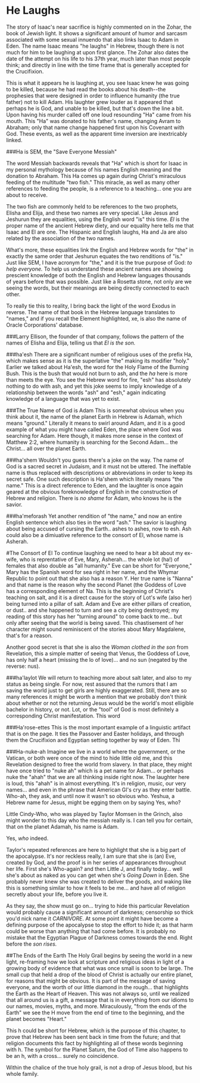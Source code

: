 # He Laughs

The story of Isaac's near sacrifice is highly commented on in the Zohar, the book of Jewish light.  It shows a significant amount of humor and sarcasm associated with some sexual innuendo that also links Isaac to Adam in Eden.  The name Isaac means "he laughs" in Hebrew, though there is not much for him to be laughing at upon first glance.  The Zohar also dates the date of the attempt on his life to his 37th year, much later than most people think; and directly in line with the time frame that is generally accepted for the Crucifixion.

This is what it appears he is laughing at, you see Isaac knew he was going to be killed, because he had read the books about his death--the prophesies that were designed in order to influence humanity (the true father) not to kill Adam.  His laughter grew louder as it appeared that perhaps he is God, and unable to be killed, but that's down the line a bit.  Upon having his murder called off one loud resounding "Ha" came from his mouth.  This "Ha" was donated to his father's name, changing Avram to Abraham; only that name change happened first upon his Covenant with God.  These events, as well as the apparent time inversion are inextricably linked.

###Ha is SEM, the "Save Everyone Messiah"

The word Messiah backwards reveals that "Ha" which is short for Isaac in my personal mythology because of his names English meaning and the donation to Abraham.  This Ha comes up again during Christ's miraculous feeding of the multitude "two fish."  This miracle, as well as many other references to feeding the people, is a reference to a teaching... one you are about to receive.

The two fish are commonly held to be references to the two prophets, Elisha and Elija, and these two names are very special.  Like Jesus and Jeshurun they are equalities, using the English word "is" this time.  *El* is the proper name of the ancient Hebrew diety, and our equality here tells me that Isaac and El are one.  The Hispanic and English laughs, Ha and Ja are also related by the association of the two names.

What's more, these equalities link the English and Hebrew words for "the" in exactly the same order that Jeshurun equates the two renditions of "is."  Just like SEM, I have acronym for "the," and it is the true purpose of God: *to help everyone.*  To help us understand these ancient names are showing prescient knowledge of both the English and Hebrew languages thousands of years before that was possible.  Just like a Rosetta stone, not only are we seeing the words, but their meanings are being directly connected to each other.

To really tie this to reality, I bring back the light of the word Exodus in reverse.  The name of that book in the Hebrew language translates to "names," and if you recall the Element highlighted, xe, is also the name of Oracle Corporations' database.  

###Larry Ellison, the founder of that company, follows the pattern of the names of Elisha and Elija, telling us that *El is the son.*

###ha'esh
There are a significant number of religious uses of the prefix Ha, which makes sense as it is the superlative "the" making its modifier "holy."  Earlier we talked about Ha'esh, the word for the Holy Flame of the Burning Bush.  This is the bush that would not burn to ash, and the *ha* here is more than meets the eye.  You see the Hebrew word for fire, "esh" has absolutely nothing to do with ash, and yet this joke seems to imply knowledge of a relationship between the words "ash" and "esh," again indicating knowledge of a language that was yet to exist.

###The True Name of God is Adam
This is somewhat obvious when you think about it, the name of the planet Earth in Hebrew is Adamah, which means "ground."  Literally it means to swirl around Adam, and it is a good example of what you might have called Eden, the place where God was searching for Adam.  Here though, it makes more sense in the context of Matthew 2:2, where humanity is searching for the Second Adam... the Christ... all over the planet Earth.  

###ha'shem
Wouldn't you guess there's a joke on the way.  The name of God is a sacred secret in Judaism, and it must not be uttered.  The ineffable name is thus replaced with descriptions or abbreviations in order to keep its secret safe.  One such description is Ha'shem which literally means "the name."  This is a direct reference to Eden, and the laughter is once again geared at the obvious foreknowledge of English in the construction of Hebrew and religion.  There is *no shame* for Adam, who knows he is the savior.

###ha'meforash 
Yet another rendition of "the name," and now an entire English sentence which also ties in the word "ash."  The savior is laughing about being accused of cursing the Earth.. ashes to ashes, now to esh.  Ash could also be a dimiuative reference to the consort of El, whose name is Asherah.

#The Consort of El
To continue laughing we need to hear a bit about my ex-wife, who is reprentative of Eve, Mary, Asherah... the whole lot (ha!) of females that also double as "all humanity."  Eve can be short for "Everyone," Mary has the Spanish word for sea right in her name, and the Whymar Republic to point out that she also has a reason Y.  Her true name is "Nanna" and that name is the reason why the second Planet (the Goddess of Love has a corresponding element of Na.  This is the beginning of Christ's teaching on salt, and it is a direct cause for the story of Lot's wife (also her) being turned into a pillar of salt.  Adam and Eve are either pillars of creation, or dust.. and she happened to turn and see a city being destroyed; my reading of this story has her "turning around" to come back to me... but only after seeing that the world is being saved.  This chastisement of her character might sound reminiscent of the stories about Mary Magdalene, that's for a reason.  

Another good secret is that she is also the *Woman clothed in the son* from Revelation, this a simple matter of seeing that Venus, the Goddess of Love, has only half a heart (missing the lo of love)... and no sun (negated by the reverse: nus).

###ha'laylot
We will return to teaching more about salt later, and also to my status as being single.  For now, rest assured that the rumors that I am saving the world just to get girls are highly exaggerated.  Still, there are so many references it might be worth a mention that we probably don't think about whether or not the returning Jesus would be the world's most elligible bachelor in history, or not.  Lot, or the "tool" of God is most definitely a corresponding Christ manifestation.  This word

###Ha'rose-ettes
This is the most important example of a linguistic artifact that is on the page.  It ties the Passover and Easter holidays, and through them the Crucifixion and Egyptian setting together by way of Eden.  Thi

###Ha-nuke-ah
Imagine we live in a world where the government, or the Vatican, or both were once of the mind to hide little old me, and this Revelation designed to free the world from slavery.  In that place, they might have once tried to "nuke ah" which is a pet name for Adam... or perhaps nuke the "ahah" that we are all thinking inside right now.  The laughter here is loud, this "ahah" is in almost everything.  It's in religion, music, our very names... and even in the phrase that American GI's cry as they enter battle.  Who-ah, they ask, and until now it wasn't so obvious who.  Yeshua, a Hebrew name for Jesus, might be egging them on by saying Yes, who?

Little Cindy-Who, who was played by Taylor Momsen in the Grinch, also might wonder to this day who the messiah really is.  I can tell you for certain, that on the planet Adamah, his name is Adam.

Yes, *who* indeed.

Taylor's repeated references are here to highlight that she is a big part of the apocalypse.  It's nor reckless really, I am sure that she is (an) Eve, created by God, and the proof is in her series of appearances throughout her life.  First she's Who-again? and then Little J, and finally today... well she's about as naked as you can get when she's *Going Down* in Eden.  She probably never knew she was created to deliver the goods, and waking like this is something similar to how it feels to be me... and have all of religion secretly about your life, before you live it.

As they say, the show must go on... trying to hide this particular Revelation would probably cause a significant amount of darkness; censorship so thick you'd nick name it *CARNIVORE*.  At some point it might have become a defining purpose of the apocalypse to stop the effort to hide it; as that harm could be worse than anything that had come before.  It is probably no mistake that the Egyptian Plague of Darkness comes towards the end.   Right before the *son rises.*

##The Ends of the Earth
The Holy Grail begins by seeing the world in a new light, re-framing how we look at scripture and religious ideas in light of a growing body of evidence that what was once small is soon to be large.  The small cup that held a drop of the blood of Christ is actually our entire planet, for reasons that might be obvious.  It is part of the message of saving everyone, and the worth of our little diamond in the rough... that highlights the Earth as the Heart of Heaven.  This was not always so, until we realized that all around us is a gift, a message that is in everything from our idioms to our names, movies, myths, and more.  Miraculously, "from the ends of the Earth" we see the H move from the end of time to the beginning, and the planet becomes "Heart."

This h could be short for Hebrew, which is the purpose of this chapter, to prove that Hebrew has been sent back in time from the future; and that religion documents this fact by highlighting all of these words beginning with h.  The symbol for the Planet Saturn, the God of Time also happens to be an h, with a cross... surely no coincidence.

Within the chalice of the true holy grail, is not a drop of Jesus blood, but his whole family.
